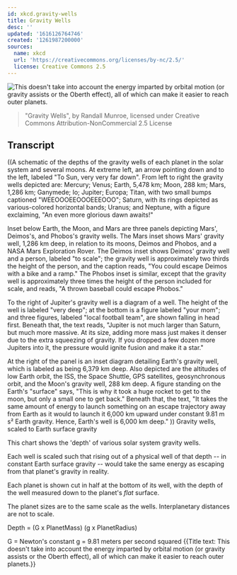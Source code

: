 ```yaml
---
id: xkcd.gravity-wells
title: Gravity Wells
desc: ''
updated: '1616126764746'
created: '1261987200000'
sources:
  name: xkcd
  url: 'https://creativecommons.org/licenses/by-nc/2.5/'
  license: Creative Commons 2.5
---
```

![This doesn't take into account the energy imparted by orbital motion (or gravity assists or the Oberth effect), all of which can make it easier to reach outer planets.](https://imgs.xkcd.com/comics/gravity_wells.png)
> "Gravity Wells", by Randall Munroe, licensed under Creative Commons Attribution-NonCommercial 2.5 License

## Transcript
((A schematic of the depths of the gravity wells of each planet in the solar system and several moons. At extreme left, an arrow pointing down and to the left, labeled "To Sun, very very far down". From left to right the gravity wells depicted are: Mercury; Venus; Earth, 5,478 km; Moon, 288 km; Mars, 1,286 km; Ganymede; Io; Jupiter; Europa; Titan, with two small bumps captioned "WEEOOOEEOOOEEEOOO"; Saturn, with its rings depicted as various-colored horizontal bands; Uranus; and Neptune, with a figure exclaiming, "An even more glorious dawn awaits!"

Inset below Earth, the Moon, and Mars are three panels depicting Mars', Deimos's, and Phobos's gravity wells. The Mars inset shows Mars' gravity well, 1,286 km deep, in relation to its moons, Deimos and Phobos, and a NASA Mars Exploration Rover. The Deimos inset shows Deimos' gravity well and a person, labeled "to scale"; the gravity well is approximately two thirds the height of the person, and the caption reads, "You could escape Deimos with a bike and a ramp." The Phobos inset is similar, except that the gravity well is approximately three times the height of the person included for scale, and reads, "A thrown baseball could escape Phobos."

To the right of Jupiter's gravity well is a diagram of a well. The height of the well is labeled "very deep"; at the bottom is a figure labeled "your mom"; and three figures, labeled "local football team", are shown falling in head first. Beneath that, the text reads, "Jupiter is not much larger than Saturn, but much more massive. At its size, adding more mass just makes it denser due to the extra squeezing of gravity. If you dropped a few dozen more Jupiters into it, the pressure would ignite fusion and make it a star."

At the right of the panel is an inset diagram detailing Earth's gravity well, which is labeled as being 6,379 km deep. Also depicted are the altitudes of low Earth orbit, the ISS, the Space Shuttle, GPS satellites, geosynchronous orbit, and the Moon's gravity well, 288 km deep. A figure standing on the Earth's "surface" says, "This is why it took a huge rocket to get to the moon, but only a small one to get back." Beneath that, the text, "It takes the same amount of energy to launch something on an escape trajectory away from Earth as it would to launch it 6,000 km upward under constant 9.81 m
s² Earth gravity. Hence, Earth's well is 6,000 km deep."
))
Gravity wells, scaled to Earth surface gravity

This chart shows the 'depth' of various solar system gravity wells.

Each well is scaled such that rising out of a physical well of that depth -- in constant Earth surface gravity -- would take the same energy as escaping from that planet's gravity in reality.

Each planet is shown cut in half at the bottom of its well, with the depth of the well measured down to the planet's _flat_ surface.

The planet sizes are to the same scale as the wells. Interplanetary distances are not to scale.

Depth = (G x PlanetMass) 
 (g x PlanetRadius)

G = Newton's constant
g = 9.81 meters per second squared
{{Title text: This doesn't take into account the energy imparted by orbital motion (or gravity assists or the Oberth effect), all of which can make it easier to reach outer planets.}}
